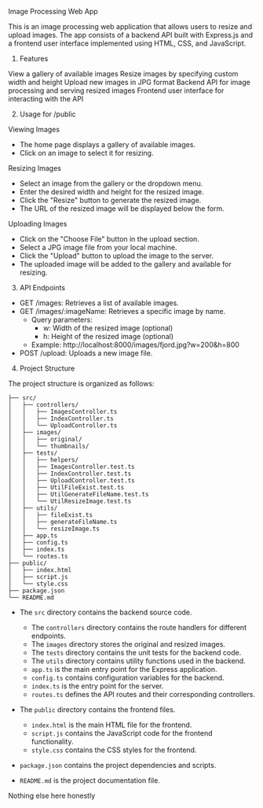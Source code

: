 Image Processing Web App

This is an image processing web application that allows users to resize and upload images. The app consists of a backend API built with Express.js and a frontend user interface implemented using HTML, CSS, and JavaScript.

1. Features

View a gallery of available images
Resize images by specifying custom width and height
Upload new images in JPG format
Backend API for image processing and serving resized images
Frontend user interface for interacting with the API

2. Usage for /public

Viewing Images

- The home page displays a gallery of available images.
- Click on an image to select it for resizing.

Resizing Images

- Select an image from the gallery or the dropdown menu.
- Enter the desired width and height for the resized image.
- Click the "Resize" button to generate the resized image.
- The URL of the resized image will be displayed below the form.

Uploading Images

- Click on the "Choose File" button in the upload section.
- Select a JPG image file from your local machine.
- Click the "Upload" button to upload the image to the server.
- The uploaded image will be added to the gallery and available for resizing.

3. API Endpoints

- GET /images: Retrieves a list of available images.
- GET /images/:imageName: Retrieves a specific image by name.
  - Query parameters:
    - w: Width of the resized image (optional)
    - h: Height of the resized image (optional)
  - Example: http://localhost:8000/images/fjord.jpg?w=200&h=800
- POST /upload: Uploads a new image file.

4. Project Structure

The project structure is organized as follows:
```
├── src/
│   ├── controllers/
│   │   ├── ImagesController.ts
│   │   ├── IndexController.ts
│   │   └── UploadController.ts
│   ├── images/
│   │   ├── original/
│   │   └── thumbnails/
│   ├── tests/
│   │   ├── helpers/
│   │   ├── ImagesController.test.ts
│   │   ├── IndexController.test.ts
│   │   ├── UploadController.test.ts
│   │   ├── UtilFileExist.test.ts
│   │   ├── UtilGenerateFileName.test.ts
│   │   └── UtilResizeImage.test.ts
│   ├── utils/
│   │   ├── fileExist.ts
│   │   ├── generateFileName.ts
│   │   └── resizeImage.ts
│   ├── app.ts
│   ├── config.ts
│   ├── index.ts
│   └── routes.ts
├── public/
│   ├── index.html
│   ├── script.js
│   └── style.css
├── package.json
└── README.md
```
- The `src` directory contains the backend source code.
  - The `controllers` directory contains the route handlers for different endpoints.
  - The `images` directory stores the original and resized images.
  - The `tests` directory contains the unit tests for the backend code.
  - The `utils` directory contains utility functions used in the backend.
  - `app.ts` is the main entry point for the Express application.
  - `config.ts` contains configuration variables for the backend.
  - `index.ts` is the entry point for the server.
  - `routes.ts` defines the API routes and their corresponding controllers.

- The `public` directory contains the frontend files.
  - `index.html` is the main HTML file for the frontend.
  - `script.js` contains the JavaScript code for the frontend functionality.
  - `style.css` contains the CSS styles for the frontend.

- `package.json` contains the project dependencies and scripts.
- `README.md` is the project documentation file.

Nothing else here honestly